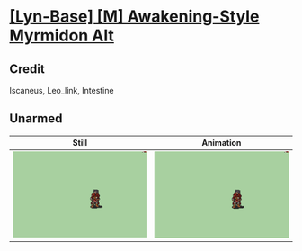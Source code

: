 # [\[Lyn-Base\] \[M\] Awakening-Style Myrmidon Alt](../)

## Credit

Iscaneus, Leo_link, Intestine
	
## Unarmed

| Still | Animation |
| :---: | :-------: |
| ![Unarmed still](./Unarmed_000.png) | ![Unarmed animation](./Unarmed.gif) |

